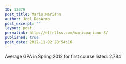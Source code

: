 ```yaml
---
ID: 13079
post_title: Maris,Mariann
author: Joel DesArmo
post_excerpt: ""
layout: post
permalink: http://effrtlss.com/marismariann-3/
published: true
post_date: 2012-11-02 20:54:16
---
```

<p>Average GPA in Spring 2012 for first course listed: 2.784</p>